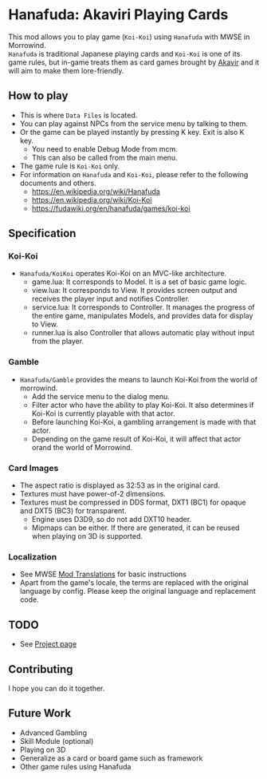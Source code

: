 # Hanafuda: Akaviri Playing Cards

This mod allows you to play game (`Koi-Koi`) using `Hanafuda` with MWSE in Morrowind.  
`Hanafuda` is traditional Japanese playing cards and `Koi-Koi` is one of its game rules, but in-game treats them as card games brought by [Akavir](https://en.uesp.net/wiki/Lore:Akavir) and it will aim to make them lore-friendly.

## How to play
- This is where `Data Files` is located.
- You can play against NPCs from the service menu by talking to them.
- Or the game can be played instantly by pressing K key. Exit is also K key.
   - You need to enable Debug Mode from mcm.
   - This can also be called from the main menu.
- The game rule is `Koi-Koi` only.
- For information on `Hanafuda` and `Koi-Koi`, please refer to the following documents and others.
  - https://en.wikipedia.org/wiki/Hanafuda
  - https://en.wikipedia.org/wiki/Koi-Koi
  - https://fudawiki.org/en/hanafuda/games/koi-koi

## Specification
### Koi-Koi
- `Hanafuda/KoiKoi` operates Koi-Koi on an MVC-like architecture.
  - game.lua: It corresponds to Model. It is a set of basic game logic.
  - view.lua: It corresponds to View. It provides screen output and receives the player input and notifies Controller.
  - service.lua: It corresponds to Controller. It manages the progress of the entire game, manipulates Models, and provides data for display to View.
  - runner.lua is also Controller that allows automatic play without input from the player.

### Gamble
- `Hanafuda/Gamble` provides the means to launch Koi-Koi from the world of morrowind.
  - Add the service menu to the dialog menu.
  - Filter actor who have the ability to play Koi-Koi. It also determines if Koi-Koi is currently playable with that actor.
  - Before launching Koi-Koi, a gambling arrangement is made with that actor.
  - Depending on the game result of Koi-Koi, it will affect that actor orand the world of Morrowind.

### Card Images
- The aspect ratio is displayed as 32:53 as in the original card.
- Textures must have power-of-2 dimensions.
- Textures must be compressed in DDS format, DXT1 (BC1) for opaque and DXT5 (BC3) for transparent.
  - Engine uses D3D9, so do not add DXT10 header.
  - Mipmaps can be either. If there are generated, it can be reused when playing on 3D is supported.

### Localization
- See MWSE [Mod Translations](https://mwse.github.io/MWSE/guides/mod-translations/) for basic instructions
- Apart from the game's locale, the terms are replaced with the original language by config. Please keep the original language and replacement code.

## TODO
- See [Project page](https://github.com/longod/Hanafuda/projects?query=is%3Aopen)

## Contributing
I hope you can do it together.  

## Future Work
- Advanced Gambling
- Skill Module (optional)
- Playing on 3D
- Generalize as a card or board game such as framework
- Other game rules using Hanafuda

